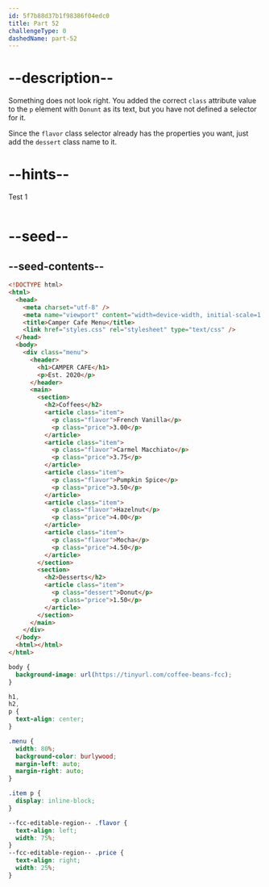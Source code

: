 ```yaml
---
id: 5f7b88d37b1f98386f04edc0
title: Part 52
challengeType: 0
dashedName: part-52
---
```


# --description--

Something does not look right. You added the correct `class` attribute value to the `p` element with `Donunt` as its text, but you have not defined a selector for it.

Since the `flavor` class selector already has the properties you want, just add the `dessert` class name to it.

# --hints--

Test 1

```js

```

# --seed--

## --seed-contents--

```html
<!DOCTYPE html>
<html>
  <head>
    <meta charset="utf-8" />
    <meta name="viewport" content="width=device-width, initial-scale=1.0" />
    <title>Camper Cafe Menu</title>
    <link href="styles.css" rel="stylesheet" type="text/css" />
  </head>
  <body>
    <div class="menu">
      <header>
        <h1>CAMPER CAFE</h1>
        <p>Est. 2020</p>
      </header>
      <main>
        <section>
          <h2>Coffees</h2>
          <article class="item">
            <p class="flavor">French Vanilla</p>
            <p class="price">3.00</p>
          </article>
          <article class="item">
            <p class="flavor">Carmel Macchiato</p>
            <p class="price">3.75</p>
          </article>
          <article class="item">
            <p class="flavor">Pumpkin Spice</p>
            <p class="price">3.50</p>
          </article>
          <article class="item">
            <p class="flavor">Hazelnut</p>
            <p class="price">4.00</p>
          </article>
          <article class="item">
            <p class="flavor">Mocha</p>
            <p class="price">4.50</p>
          </article>
        </section>
        <section>
          <h2>Desserts</h2>
          <article class="item">
            <p class="dessert">Donut</p>
            <p class="price">1.50</p>
          </article>
        </section>
      </main>
    </div>
  </body>
  <html></html>
</html>
```

```css
body {
  background-image: url(https://tinyurl.com/coffee-beans-fcc);
}

h1,
h2,
p {
  text-align: center;
}

.menu {
  width: 80%;
  background-color: burlywood;
  margin-left: auto;
  margin-right: auto;
}

.item p {
  display: inline-block;
}

--fcc-editable-region-- .flavor {
  text-align: left;
  width: 75%;
}
--fcc-editable-region-- .price {
  text-align: right;
  width: 25%;
}
```
